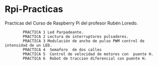 # Rpi-Practicas
Practicas del Curso de Raspberry Pi del profesor Rubén Loredo.


			PRACTICA 1 Led Parpadeante.
			PRACTICA 2 Lectura de interruptores pulsadores.
			PRACTICA 3 Modulación de ancho de pulso PWM control de intensidad de un LED.
			PRACTICA 4  Semaforo  de dos calles
			PRACTICA 5  Control de velocidad de motores con  puente H.
			PRACTICA 6  Robot de traccion diferencial con puente H.	


